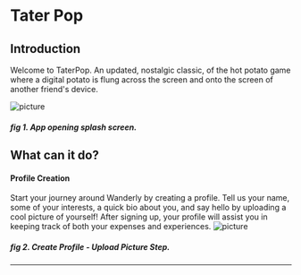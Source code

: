 # Tater Pop

## Introduction
Welcome to TaterPop. An updated, nostalgic classic, of the hot potato game where a digital potato is flung across the screen and onto the screen of another friend's device.

![picture](https://gdurl.com/KhQ0)
##### fig 1. App opening splash screen.

## What can it do?



#### Profile Creation
Start your journey around Wanderly by creating a profile. Tell us your name, some of your interests, a quick bio about you, and say hello by uploading a cool picture of yourself!
After signing up, your profile will assist you in keeping track of both your expenses and experiences.
![picture](projectpics/createprofile-uploadpic.png)
##### fig 2. Create Profile - Upload Picture Step.
***
